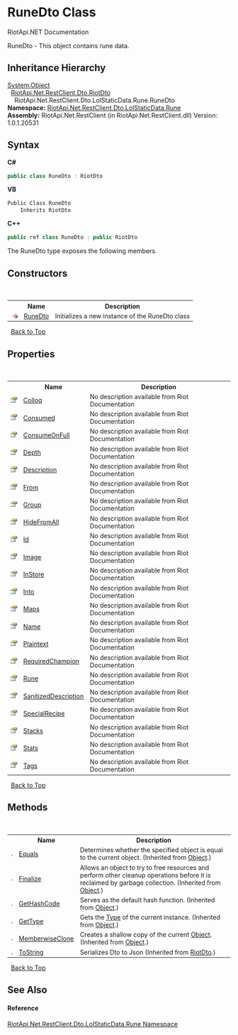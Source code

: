 # RuneDto Class
RiotApi.NET Documentation 

RuneDto - This object contains rune data.


## Inheritance Hierarchy
<a href="http://msdn2.microsoft.com/en-us/library/e5kfa45b" target="_blank">System.Object</a><br />&nbsp;&nbsp;<a href="22bc6593-2751-9b34-8b72-58f2176b2e98">RiotApi.Net.RestClient.Dto.RiotDto</a><br />&nbsp;&nbsp;&nbsp;&nbsp;RiotApi.Net.RestClient.Dto.LolStaticData.Rune.RuneDto<br />
**Namespace:**&nbsp;<a href="fc3073bc-2f65-6a66-af8e-1d8001323b90">RiotApi.Net.RestClient.Dto.LolStaticData.Rune</a><br />**Assembly:**&nbsp;RiotApi.Net.RestClient (in RiotApi.Net.RestClient.dll) Version: 1.0.1.20531

## Syntax

**C#**<br />
``` C#
public class RuneDto : RiotDto
```

**VB**<br />
``` VB
Public Class RuneDto
	Inherits RiotDto
```

**C++**<br />
``` C++
public ref class RuneDto : public RiotDto
```

The RuneDto type exposes the following members.


## Constructors
&nbsp;<table><tr><th></th><th>Name</th><th>Description</th></tr><tr><td>![Public method](media/pubmethod.gif "Public method")</td><td><a href="44110c8e-56a4-3823-5726-0f8a3eef68cb">RuneDto</a></td><td>
Initializes a new instance of the RuneDto class</td></tr></table>&nbsp;
<a href="#runedto-class">Back to Top</a>

## Properties
&nbsp;<table><tr><th></th><th>Name</th><th>Description</th></tr><tr><td>![Public property](media/pubproperty.gif "Public property")</td><td><a href="e49c9b5d-0fd5-994d-ec39-2c4d66617620">Colloq</a></td><td>
No description available from Riot Documentation</td></tr><tr><td>![Public property](media/pubproperty.gif "Public property")</td><td><a href="6eca7d5e-3394-5c20-90e4-dab9e3a8af97">Consumed</a></td><td>
No description available from Riot Documentation</td></tr><tr><td>![Public property](media/pubproperty.gif "Public property")</td><td><a href="3cec41d2-2d5f-304f-58b4-48319200a5d7">ConsumeOnFull</a></td><td>
No description available from Riot Documentation</td></tr><tr><td>![Public property](media/pubproperty.gif "Public property")</td><td><a href="e96c9d51-755b-11b6-e6f6-2caf7ae541bb">Depth</a></td><td>
No description available from Riot Documentation</td></tr><tr><td>![Public property](media/pubproperty.gif "Public property")</td><td><a href="37601ad6-0c07-8c15-3d7f-6d92e6e0ca13">Description</a></td><td>
No description available from Riot Documentation</td></tr><tr><td>![Public property](media/pubproperty.gif "Public property")</td><td><a href="2839a394-e9be-0f89-56c0-10df0eb58f8a">From</a></td><td>
No description available from Riot Documentation</td></tr><tr><td>![Public property](media/pubproperty.gif "Public property")</td><td><a href="d35fd4de-9868-3880-f4c8-4c4ed07c87bf">Group</a></td><td>
No description available from Riot Documentation</td></tr><tr><td>![Public property](media/pubproperty.gif "Public property")</td><td><a href="645ec0f7-9ba8-502d-bf23-ce12ba120a7a">HideFromAll</a></td><td>
No description available from Riot Documentation</td></tr><tr><td>![Public property](media/pubproperty.gif "Public property")</td><td><a href="1e93c4c6-8ac8-508e-f873-93cb76ac1cf6">Id</a></td><td>
No description available from Riot Documentation</td></tr><tr><td>![Public property](media/pubproperty.gif "Public property")</td><td><a href="d608ddf0-a8d8-88fd-89ac-f6134c4ff3ec">Image</a></td><td>
No description available from Riot Documentation</td></tr><tr><td>![Public property](media/pubproperty.gif "Public property")</td><td><a href="efdae177-7111-ae49-3a1e-7fb53169fd80">InStore</a></td><td>
No description available from Riot Documentation</td></tr><tr><td>![Public property](media/pubproperty.gif "Public property")</td><td><a href="75286da5-5af0-5001-99e5-0087b3b4f8cb">Into</a></td><td>
No description available from Riot Documentation</td></tr><tr><td>![Public property](media/pubproperty.gif "Public property")</td><td><a href="7e108dc5-d68b-79b2-a9ba-4ea905c64d21">Maps</a></td><td>
No description available from Riot Documentation</td></tr><tr><td>![Public property](media/pubproperty.gif "Public property")</td><td><a href="0f5d65fe-bf76-be3d-58a3-33fc26a5bee5">Name</a></td><td>
No description available from Riot Documentation</td></tr><tr><td>![Public property](media/pubproperty.gif "Public property")</td><td><a href="9f236d69-b3fd-523f-b9c8-8a6cdc484f3a">Plaintext</a></td><td>
No description available from Riot Documentation</td></tr><tr><td>![Public property](media/pubproperty.gif "Public property")</td><td><a href="15927109-0a26-2c52-a7f3-14f4dea4251c">RequiredChampion</a></td><td>
No description available from Riot Documentation</td></tr><tr><td>![Public property](media/pubproperty.gif "Public property")</td><td><a href="d4657f95-d86a-90c3-8a83-e409f2fef3c6">Rune</a></td><td>
No description available from Riot Documentation</td></tr><tr><td>![Public property](media/pubproperty.gif "Public property")</td><td><a href="4798232d-a1f8-b6cb-5a61-b2d119a23571">SanitizedDescription</a></td><td>
No description available from Riot Documentation</td></tr><tr><td>![Public property](media/pubproperty.gif "Public property")</td><td><a href="0890c707-0d0a-7bd5-a1f3-c7b9c72eb8ad">SpecialRecipe</a></td><td>
No description available from Riot Documentation</td></tr><tr><td>![Public property](media/pubproperty.gif "Public property")</td><td><a href="59ef73eb-ea93-5bf1-1ba5-ec37f6d5c4c5">Stacks</a></td><td>
No description available from Riot Documentation</td></tr><tr><td>![Public property](media/pubproperty.gif "Public property")</td><td><a href="b2892300-d097-d1d0-5507-6aa2a8e2f35a">Stats</a></td><td>
No description available from Riot Documentation</td></tr><tr><td>![Public property](media/pubproperty.gif "Public property")</td><td><a href="60c0319e-58e8-8286-015a-5d6775fee0ae">Tags</a></td><td>
No description available from Riot Documentation</td></tr></table>&nbsp;
<a href="#runedto-class">Back to Top</a>

## Methods
&nbsp;<table><tr><th></th><th>Name</th><th>Description</th></tr><tr><td>![Public method](media/pubmethod.gif "Public method")</td><td><a href="http://msdn2.microsoft.com/en-us/library/bsc2ak47" target="_blank">Equals</a></td><td>
Determines whether the specified object is equal to the current object.
 (Inherited from <a href="http://msdn2.microsoft.com/en-us/library/e5kfa45b" target="_blank">Object</a>.)</td></tr><tr><td>![Protected method](media/protmethod.gif "Protected method")</td><td><a href="http://msdn2.microsoft.com/en-us/library/4k87zsw7" target="_blank">Finalize</a></td><td>
Allows an object to try to free resources and perform other cleanup operations before it is reclaimed by garbage collection.
 (Inherited from <a href="http://msdn2.microsoft.com/en-us/library/e5kfa45b" target="_blank">Object</a>.)</td></tr><tr><td>![Public method](media/pubmethod.gif "Public method")</td><td><a href="http://msdn2.microsoft.com/en-us/library/zdee4b3y" target="_blank">GetHashCode</a></td><td>
Serves as the default hash function.
 (Inherited from <a href="http://msdn2.microsoft.com/en-us/library/e5kfa45b" target="_blank">Object</a>.)</td></tr><tr><td>![Public method](media/pubmethod.gif "Public method")</td><td><a href="http://msdn2.microsoft.com/en-us/library/dfwy45w9" target="_blank">GetType</a></td><td>
Gets the <a href="http://msdn2.microsoft.com/en-us/library/42892f65" target="_blank">Type</a> of the current instance.
 (Inherited from <a href="http://msdn2.microsoft.com/en-us/library/e5kfa45b" target="_blank">Object</a>.)</td></tr><tr><td>![Protected method](media/protmethod.gif "Protected method")</td><td><a href="http://msdn2.microsoft.com/en-us/library/57ctke0a" target="_blank">MemberwiseClone</a></td><td>
Creates a shallow copy of the current <a href="http://msdn2.microsoft.com/en-us/library/e5kfa45b" target="_blank">Object</a>.
 (Inherited from <a href="http://msdn2.microsoft.com/en-us/library/e5kfa45b" target="_blank">Object</a>.)</td></tr><tr><td>![Public method](media/pubmethod.gif "Public method")</td><td><a href="e5b2e748-9f2c-8c52-118b-c0e16562d719">ToString</a></td><td>
Serializes Dto to Json
 (Inherited from <a href="22bc6593-2751-9b34-8b72-58f2176b2e98">RiotDto</a>.)</td></tr></table>&nbsp;
<a href="#runedto-class">Back to Top</a>

## See Also


#### Reference
<a href="fc3073bc-2f65-6a66-af8e-1d8001323b90">RiotApi.Net.RestClient.Dto.LolStaticData.Rune Namespace</a><br />